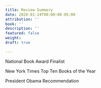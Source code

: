 ```yaml
---
title: Review Summary
date: 2020-01-24T00:00:00-05:00
attribution: ''
book: ''
description: ''
featured: false
weight: 
draft: true

---
```

National Book Award Finalist

New York Times Top Ten Books of the Year

President Obama Recommendation